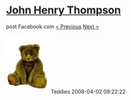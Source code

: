 # [John Henry Thompson](../README.md)
post Facebook.com
[< Previous](2008-04-02-11.md) [Next >](2008-04-02-13.md)

[![](../media/2008-04-02/Teddies-11.jpg)](../README.md)
Teddies
2008-04-02 09:22:22
